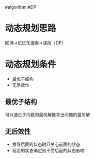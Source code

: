 #algorithm #DP

# 动态规划思路

回溯->记忆化搜索->递推（DP）

# 动态规划条件

- 最优子结构
- 无后效性

## 最优子结构

可以通过子问题的最优解推导出问题的最优解

## 无后效性

- 推导后面的状态时只关心前面的状态
- 前面的状态确定则不受后面的状态影响

